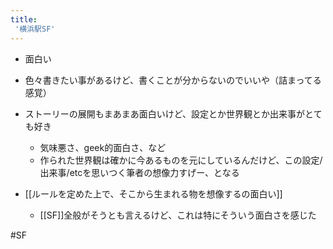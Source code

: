 ```yaml
---
title:
 '横浜駅SF'
---
```


- 面白い
- 色々書きたい事があるけど、書くことが分からないのでいいや（詰まってる感覚）

- ストーリーの展開もまあまあ面白いけど、設定とか世界観とか出来事がとても好き
    - 気味悪さ、geek的面白さ、など
    - 作られた世界観は確かに今あるものを元にしているんだけど、この設定/出来事/etcを思いつく筆者の想像力すげー、となる
- [[ルールを定めた上で、そこから生まれる物を想像するの面白い]]
    - [[SF]]全般がそうとも言えるけど、これは特にそういう面白さを感じた

#SF
